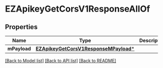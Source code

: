 # EZApikeyGetCorsV1ResponseAllOf

## Properties
Name | Type | Description | Notes
------------ | ------------- | ------------- | -------------
**mPayload** | [**EZApikeyGetCorsV1ResponseMPayload***](EZApikeyGetCorsV1ResponseMPayload.md) |  | 

[[Back to Model list]](../README.md#documentation-for-models) [[Back to API list]](../README.md#documentation-for-api-endpoints) [[Back to README]](../README.md)


